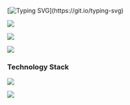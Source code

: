[![Typing SVG](https://readme-typing-svg.demolab.com?font=Fira+Code&duration=4000&pause=2000&color=F70795&repeat=false&random=false&width=435&lines=Hi%2C+I%E2%80%99m+Keylan%2C+a+front-end+engineer.)](https://git.io/typing-svg)

![](https://komarev.com/ghpvc/?username=Itkeytome&style=social)

![](https://img.shields.io/badge/dynamic/json?style=social&logo=Bilibili&color=%23ff69b4&logoColor=ff8cc6&label=%E5%93%94%E5%93%A9%E5%93%94%E5%93%A9%20Fans&query=%24.data.totalSubs&url=https%3A%2F%2Fapi.spencerwoo.com%2Fsubstats%2F%3Fsource%3Dbilibili%26queryKey%3D437449107)

![](https://stats.justsong.cn/api/juejin?id=1698079717464174&lang=zh-CN)

<h3>Technology Stack</h3>

![](https://camo.githubusercontent.com/415e5c61fbe66c850843713aad3fe47cdfbb2daf343776d247294958c7247610/68747470733a2f2f696d672e736869656c64732e696f2f62616467652f4a6176615363726970742d2532333332333333302e7376673f6c6f676f3d6a617661736372697074266c6f676f436f6c6f723d253233463744463145267374796c653d666c61742d737175617265)

![](https://camo.githubusercontent.com/d57e9ead96d9b76ae363657c50270a52332bc6648501c8a23699e15d08dfc0a2/68747470733a2f2f696d672e736869656c64732e696f2f62616467652f547970657363726970742d2532333030376163632e7376673f6c6f676f3d74797065736372697074266c6f676f436f6c6f723d7768697465267374796c653d666c61742d737175617265)
